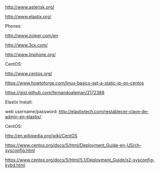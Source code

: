http://www.asterisk.org/

http://www.elastix.org/

Phones:

http://www.zoiper.com/en

http://www.3cx.com/

http://www.linphone.org/

CentOS:

http://www.centos.org/

https://www.howtoforge.com/linux-basics-set-a-static-ip-on-centos

https://gist.github.com/fernandoaleman/2172388

Elastix Install:

web username/password: http://elastixtech.com/restablecer-clave-de-admin-en-elastix/

CentOS:

http://en.wikipedia.org/wiki/CentOS

https://www.centos.org/docs/5/html/Deployment_Guide-en-US/ch-sysconfig.html

https://www.centos.org/docs/5/html/5.1/Deployment_Guide/s2-sysconfig-kybd.html


